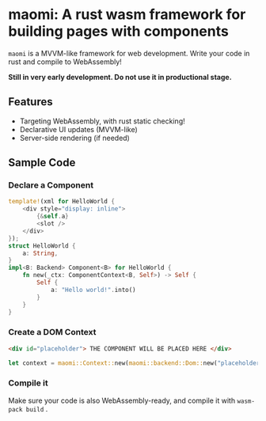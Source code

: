 # maomi: A rust wasm framework for building pages with components

`maomi` is a MVVM-like framework for web development. Write your code in rust and compile to WebAssembly!

**Still in very early development. Do not use it in productional stage.**

## Features

* Targeting WebAssembly, with rust static checking!
* Declarative UI updates (MVVM-like)
* Server-side rendering (if needed)

## Sample Code

### Declare a Component

```rust
template!(xml for HelloWorld {
    <div style="display: inline">
        {&self.a}
        <slot />
    </div>
});
struct HelloWorld {
    a: String,
}
impl<B: Backend> Component<B> for HelloWorld {
    fn new(_ctx: ComponentContext<B, Self>) -> Self {
        Self {
            a: "Hello world!".into()
        }
    }
}
```

### Create a DOM Context

```html
<div id="placeholder"> THE COMPONENT WILL BE PLACED HERE </div>
```

```rust
let context = maomi::Context::new(maomi::backend::Dom::new("placeholder"));
```

### Compile it

Make sure your code is also WebAssembly-ready, and compile it with `wasm-pack build` .

